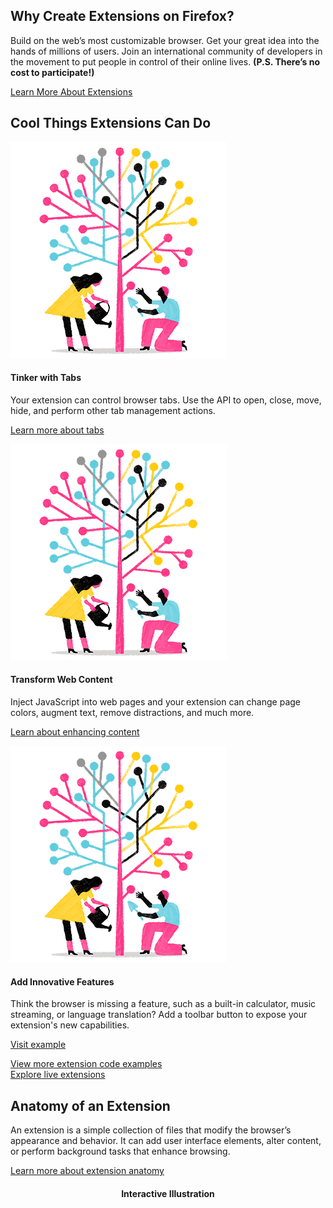 <!-- Section Intro -->
<div class="panel section-intro extra-space bg-dark">
<div class="grid-container grid-x grid-padding-x align-center">
<div class="cell small-12 medium-6 large-5" markdown="1">

## Why Create Extensions on&nbsp;Firefox?

</div>
<div class="cell small-12 medium-6 large-5" markdown="1">

Build on the web’s most customizable browser. Get your great idea into the hands of millions of users. Join an international community of developers in the movement to put people in control of their online lives. __(P.S. There’s no cost to participate!)__

[Learn More About Extensions](https://www.google.com)

</div>
</div>
</div>
<!-- END: Section Intro -->


<!-- Section Tiles -->
<div class="section-tiles bg-grey">
<div class="tiles-outside">
<div class="grid-container grid-x grid-padding-x align-center">
<div class="cell small-12 medium-8 large-6 text-center" markdown="1">

## Cool Things Extensions Can Do

</div>
</div>
</div>
<div class="tiles-container">
<div class="grid-container grid-x grid-padding-x align-center">

<!-- Tile 1 -->
<div class="cell small-12 medium-4 tile" markdown="1">

![Tinker with Tabs](assets/img/billboard-more-power.f83d248d8724.png "Tinker with Tabs")

#### Tinker with Tabs

Your extension can control browser tabs. Use the API to open, close, move, hide, and perform other tab management actions.

[Learn more about tabs](https://www.google.com)

</div>
<!-- END: Tile 1 -->

<!-- Tile 2 -->
<div class="cell small-12 medium-4 tile" markdown="1">

![Transform Web Content](assets/img/billboard-more-power.f83d248d8724.png "Transform Web Content")

#### Transform Web Content

Inject JavaScript into web pages and your extension can change page colors, augment text, remove distractions, and much more.

[Learn about enhancing content](https://www.google.com)

</div>
<!-- END: Tile 2 -->

<!-- Tile 3 -->
<div class="cell small-12 medium-4 tile" markdown="1">

![Add Innovative Features](assets/img/billboard-more-power.f83d248d8724.png "Add Innovative Features")

#### Add Innovative Features

Think the browser is missing a feature, such as a built-in calculator, music streaming, or language translation? Add a toolbar button to expose your extension's new capabilities.

[Visit example](https://www.google.com)

</div>
<!-- END: Tile 3 -->

</div>
</div>
<div class="tiles-outside">
<div class="grid-container grid-x grid-padding-x align-center">
<div class="cell small-12 medium-8 large-6 text-center" markdown="1">

[View more extension code examples](https://www.google.com)  
[Explore live extensions](https://www.google.com)

</div>
</div>
</div>
</div>
<!-- END: Section Tiles -->


<!-- Section Anatomy of an Extension -->
<div class="section-anatomy panel bg-grey">
<div class="grid-container grid-x grid-padding-x align-center">
<div class="cell small-12 medium-6 large-5" markdown="1">

## Anatomy of an Extension

</div>
<div class="cell small-12 medium-6 large-5" markdown="1">
	
An extension is a simple collection of files that modify the browser’s appearance and behavior. It can add user interface elements, alter content, or perform background tasks that enhance browsing.

[Learn more about extension anatomy](https://www.google.com)

</div>
</div>
<div class="grid-container grid-x grid-padding-x align-center">
<div id="" class="cell small-12 medium-6 large-5">

<h4 class="panel" style="text-align: center;">Interactive Illustration</h4>

</div>
</div>
</div>
<!-- END: Section Anatomy of an Extension -->
